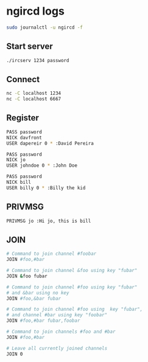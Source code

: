 
# ngircd logs

```sh
sudo journalctl -u ngircd -f
```

## Start server

```sh
./ircserv 1234 password
```

## Connect

```sh
nc -C localhost 1234
nc -C localhost 6667
```

## Register

```sh
PASS password
NICK davfront
USER dapereir 0 * :David Pereira
```

```sh
PASS password
NICK jo
USER johndoe 0 * :John Doe
```

```sh
PASS password
NICK bill
USER billy 0 * :Billy the kid
```

## PRIVMSG

```sh
PRIVMSG jo :Hi jo, this is bill
```

## JOIN

```sh
# Command to join channel #foobar
JOIN #foo,#bar

# Command to join channel &foo using key "fubar"
JOIN &foo fubar

# Command to join channel #foo using key "fubar"
# and &bar using no key
JOIN #foo,&bar fubar

# Command to join channel #foo using  key "fubar",
# and channel #bar using key "foobar"
JOIN #foo,#bar fubar,foobar     

# Command to join channels #foo and #bar
JOIN #foo,#bar

# Leave all currently joined channels
JOIN 0
```